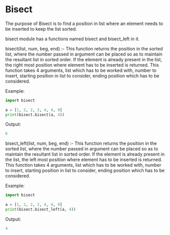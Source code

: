 # Bisect
The purpose of Bisect is to find a position in list where an element needs to be inserted to keep the list sorted.

bisect module has a functions named bisect and bisect_left in it.

bisect(list, num, beg, end) :- This function returns the position in the sorted list, where the number passed in argument can be placed so as to maintain the resultant list in sorted order. If the element is already present in the list, the right most position where element has to be inserted is returned. This function takes 4 arguments, list which has to be worked with, number to insert, starting position in list to consider, ending position which has to be considered.


Example:
```py
import bisect
    
a = [1, 2, 2, 2, 4, 4, 9]
print(bisect.bisect(a, 4))
```
    
Output:
```py
6
```

bisect_left(list, num, beg, end) :- This function returns the position in the sorted list, where the number passed in argument can be placed so as to maintain the resultant list in sorted order. If the element is already present in the list, the left most position where element has to be inserted is returned. This function takes 4 arguments, list which has to be worked with, number to insert, starting position in list to consider, ending position which has to be considered.

Example:
```py
import bisect
    
a = [1, 2, 2, 2, 4, 4, 9]
print(bisect.bisect_left(a, 4))
```

Output:
```py
4
```
